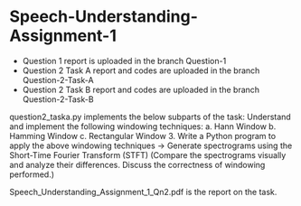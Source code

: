# Speech-Understanding-Assignment-1

- Question 1 report is uploaded in the branch Question-1
- Question 2 Task A report and codes are uploaded in the branch Question-2-Task-A
- Question 2 Task B report and codes are uploaded in the branch Question-2-Task-B

question2_taska.py implements the below subparts of the task:
  Understand and implement the following windowing techniques:
a. Hann Window
b. Hamming Window
c. Rectangular Window
3. Write a Python program to apply the above windowing techniques → Generate
spectrograms using the Short-Time Fourier Transform (STFT)
(Compare the spectrograms visually and analyze their differences. Discuss the
correctness of windowing performed.)

Speech_Understanding_Assignment_1_Qn2.pdf is the report on the task.
